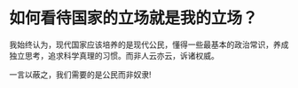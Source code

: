 # 如何看待国家的立场就是我的立场？

我始终认为，现代国家应该培养的是现代公民，懂得一些最基本的政治常识，养成独立思考，追求科学真理的习惯。而非人云亦云，诉诸权威。

一言以蔽之，我们需要的是公民而非奴隶!